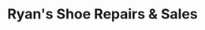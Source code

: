 ---
title: "Ryan's Shoe Repairs & Sales"
url: /waterford/ryans-shoe-repairs-and-sales/
shop: shoes
---